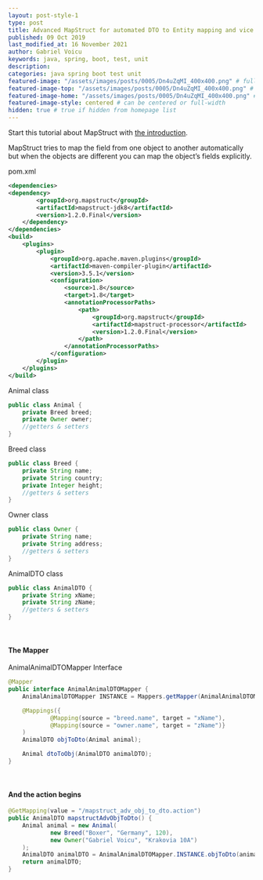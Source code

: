 ```yaml
---
layout: post-style-1
type: post
title: Advanced MapStruct for automated DTO to Entity mapping and vice versa
published: 09 Oct 2019
last_modified_at: 16 November 2021
author: Gabriel Voicu
keywords: java, spring, boot, test, unit 
description: 
categories: java spring boot test unit 
featured-image: "/assets/images/posts/0005/Dn4uZqMI_400x400.png" # full size
featured-image-top: "/assets/images/posts/0005/Dn4uZqMI_400x400.png" # width - 1200 (you can add the same URL as for featured-image)
featured-image-home: "/assets/images/posts/0005/Dn4uZqMI_400x400.png" # width - 600 (you can add the same URL as for featured-image) [use ~square images for homepage-style-1]
featured-image-style: centered # can be centered or full-width
hidden: true # true if hidden from homepage list
---
```

Start this tutorial about MapStruct with [the introduction](/mapstruct-for-automated-dto-to-entity-mapping-and-vice-versa.html).

MapStruct tries to map the field from one object to another automatically but when the objects are different you can map the object’s fields explicitly.

pom.xml
```xml
<dependencies>
<dependency>
        <groupId>org.mapstruct</groupId>
        <artifactId>mapstruct-jdk8</artifactId>
        <version>1.2.0.Final</version>
    </dependency>
</dependencies>
<build>
    <plugins>
        <plugin>
            <groupId>org.apache.maven.plugins</groupId>
            <artifactId>maven-compiler-plugin</artifactId>
            <version>3.5.1</version>
            <configuration>
                <source>1.8</source>
                <target>1.8</target>
                <annotationProcessorPaths>
                    <path>
                        <groupId>org.mapstruct</groupId>
                        <artifactId>mapstruct-processor</artifactId>
                        <version>1.2.0.Final</version>
                    </path>
                </annotationProcessorPaths>
            </configuration>
        </plugin>
    </plugins>
</build>
```

Animal class
```java
public class Animal {
    private Breed breed;
    private Owner owner;
    //getters & setters
}
```

Breed class
```java
public class Breed {
    private String name;
    private String country;
    private Integer height;
    //getters & setters
}
```

Owner class
```java
public class Owner {
    private String name;
    private String address;
    //getters & setters
}
```

AnimalDTO class
```java
public class AnimalDTO {
    private String xName;
    private String zName;
    //getters & setters
}
```
<br />

#### The Mapper

AnimalAnimalDTOMapper Interface
```java
@Mapper
public interface AnimalAnimalDTOMapper {
    AnimalAnimalDTOMapper INSTANCE = Mappers.getMapper(AnimalAnimalDTOMapper.class);

    @Mappings({
            @Mapping(source = "breed.name", target = "xName"),
            @Mapping(source = "owner.name", target = "zName")}
    )
    AnimalDTO objToDto(Animal animal);

    Animal dtoToObj(AnimalDTO animalDTO);
}
```
<br />

#### And the action begins

```java
@GetMapping(value = "/mapstruct_adv_obj_to_dto.action")
public AnimalDTO mapstructAdvObjToDto() {
    Animal animal = new Animal(
            new Breed("Boxer", "Germany", 120),
            new Owner("Gabriel Voicu", "Krakovia 10A")
    );
    AnimalDTO animalDTO = AnimalAnimalDTOMapper.INSTANCE.objToDto(animal);
    return animalDTO;
}
```